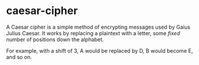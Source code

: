 # caesar-cipher

A Caesar cipher is a simple method of encrypting messages used by Gaius Julius Caesar. It works by replacing a plaintext with a letter, some *fixed* number of positions down the alphabet.

For example, with a shift of 3, A would be replaced by D, B would become E, and so on.
